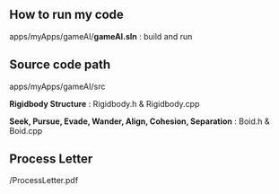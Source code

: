 ## How to run my code

apps/myApps/gameAI/**gameAI.sln** : build and run



## Source code path

apps/myApps/gameAI/src

**Rigidbody Structure** : Rigidbody.h & Rigidbody.cpp

**Seek, Pursue, Evade, Wander, Align, Cohesion, Separation** : Boid.h & Boid.cpp



## Process Letter

/ProcessLetter.pdf
